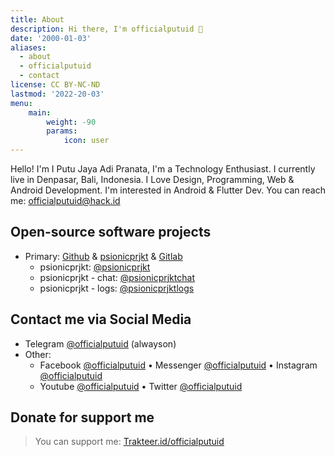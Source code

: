 ```yaml
---
title: About
description: Hi there, I'm officialputuid 👋
date: '2000-01-03'
aliases:
  - about
  - officialputuid
  - contact
license: CC BY-NC-ND
lastmod: '2022-20-03'
menu:
    main: 
        weight: -90
        params:
            icon: user
---
```


Hello! I'm I Putu Jaya Adi Pranata, I'm a Technology Enthusiast. I currently live in Denpasar, Bali, Indonesia. I Love Design, Programming, Web & Android Development. I'm interested in Android & Flutter Dev. You can reach me: [officialputuid@hack.id](officialputuid@hack.id)

## Open-source software projects
* Primary: [Github](https://github.com/officialputuid) & [psionicprjkt](https://github.com/psionicprjkt) & [Gitlab](https://gitlab.com/officialputuid)
  * psionicprjkt: [@psionicprjkt](https://t.me/psionicprjkt)
  * psionicprjkt - chat: [@psionicprjktchat](https://t.me/psionicprjktchat)
  * psionicprjkt - logs: [@psionicprjktlogs](https://t.me/psionicprjktlogs)

## Contact me via Social Media
* Telegram [@officialputuid](https://t.me/officialputuid) (alwayson)
* Other:
  * Facebook [@officialputuid](https://fb.com/officialputuid) • Messenger [@officialputuid](https://www.messenger.com/officialputuid) • Instagram [@officialputuid](https://instagram.com/officialputuid)
  * Youtube [@officialputuid](https://youtube.com/c/officialputuid) • Twitter [@officialputuid](https://twitter.com/officialputuid)

## Donate for support me
> You can support me: [Trakteer.id/officialputuid](https://trakteer.id/officialputuid)
